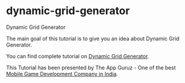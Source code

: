 # dynamic-grid-generator
Dynamic Grid Generator

The main goal of this tutorial is to give you an idea about Dynamic Grid Generator.

You can find complete tutorial on [Dynamic Grid Generator](http://www.theappguruz.com/unity/dynamic-grid-generator/).

This Tutorial has been presented by The App Guruz - One of the best [Mobile Game Development Company in India](http://www.theappguruz.com/3d-game-development/).
